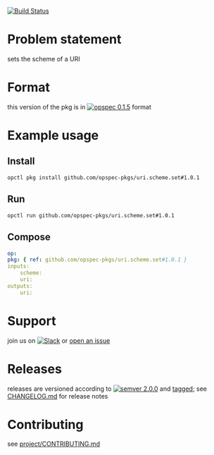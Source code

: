 [![Build Status](https://travis-ci.org/opspec-pkgs/uri.scheme.set.svg?branch=master)](https://travis-ci.org/opspec-pkgs/uri.scheme.set)


# Problem statement

sets the scheme of a URI

# Format

this version of the pkg is in [![opspec 0.1.5](https://img.shields.io/badge/opspec-0.1.5-brightgreen.svg?colorA=6b6b6b&colorB=fc16be)](https://opspec.io/0.1.5/packages.html) format

# Example usage

## Install

```shell
opctl pkg install github.com/opspec-pkgs/uri.scheme.set#1.0.1
```

## Run

```
opctl run github.com/opspec-pkgs/uri.scheme.set#1.0.1
```

## Compose

```yaml
op:
pkg: { ref: github.com/opspec-pkgs/uri.scheme.set#1.0.1 }
inputs:
    scheme:
    uri:
outputs:
    uri:
```

# Support

join us on
[![Slack](https://opspec-slackin.herokuapp.com/badge.svg)](https://opspec-slackin.herokuapp.com/)
or
[open an issue](https://github.com/opspec-pkgs/uri.scheme.set/issues)

# Releases

releases are versioned according to
[![semver 2.0.0](https://img.shields.io/badge/semver-2.0.0-brightgreen.svg)](http://semver.org/spec/v2.0.0.html)
and [tagged](https://git-scm.com/book/en/v2/Git-Basics-Tagging); see
[CHANGELOG.md](CHANGELOG.md) for release notes

# Contributing

see
[project/CONTRIBUTING.md](https://github.com/opspec-pkgs/project/blob/master/CONTRIBUTING.md)
